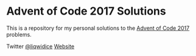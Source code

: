# Advent of Code 2017 Solutions

This is a repository for my personal solutions to the [Advent of Code 2017](http://adventofcode.com/2017) problems.

Twitter [@liqwidice](https://twitter.com/liqwidice)
[Website](http://ajweeks.com/)
